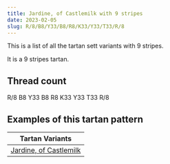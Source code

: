 ```yaml
---
title: Jardine, of Castlemilk with 9 stripes
date: 2023-02-05
slug: R/8/B8/Y33/B8/R8/K33/Y33/T33/R/8
---
```

This is a list of all the tartan sett variants with 9 stripes.

It is a 9 stripes tartan.


## Thread count
R/8 B8 Y33 B8 R8 K33 Y33 T33 R/8

## Examples of this tartan pattern

| Tartan Variants |
|---------------|
| [Jardine, of Castlemilk](/variants/r/8/b8/y33/b8/r8/k33/y33/t33/r/8-b304080-k000000-rc00000-t703000-yf0c000)||
